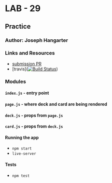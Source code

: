 # LAB - 29

## Practice

### Author: Joseph Hangarter

### Links and Resources
* [submission PR](https://github.com/401-advanced-javascriptnights-joseph/lab-29-practice/pull/2)
* [travis]([![Build Status](https://travis-ci.com/401-advanced-javascriptnights-joseph/lab-29-practice.svg?branch=master)](https://travis-ci.com/401-advanced-javascriptnights-joseph/lab-29-practice))

### Modules
#### `index.js` - entry point
#### `page.js` - where deck and card are being rendered
#### `deck.js` - props from `page.js`
#### `card.js` - props from `deck.js`

#### Running the app
* `npm start`
* `live-server`
  
#### Tests
* `npm test`



